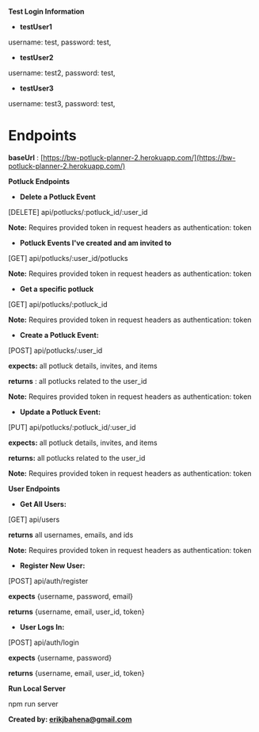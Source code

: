 **Test Login Information**

- **testUser1**

username: test,
password: test,

- **testUser2**

username: test2,
password: test,

- **testUser3**

username: test3,
password: test,

# **Endpoints**

**baseUrl** : [https://bw-potluck-planner-2.herokuapp.com/](https://bw-potluck-planner-2.herokuapp.com/)

**Potluck Endpoints**

- **Delete a Potluck Event**

[DELETE] api/potlucks/:potluck\_id/:user\_id

**Note:** Requires provided token in request headers as authentication: token

- **Potluck Events I&#39;ve created and am invited to**

[GET] api/potlucks/:user\_id/potlucks

**Note:** Requires provided token in request headers as authentication: token

- **Get a specific potluck**

[GET] api/potlucks/:potluck\_id

**Note:** Requires provided token in request headers as authentication: token

- **Create a Potluck Event:**

[POST] api/potlucks/:user\_id

**expects:** all potluck details, invites, and items

**returns** : all potlucks related to the user\_id

**Note:** Requires provided token in request headers as authentication: token

- **Update a Potluck Event:**

[PUT] api/potlucks/:potluck\_id/:user\_id

**expects:** all potluck details, invites, and items

**returns:** all potlucks related to the user\_id

**Note:** Requires provided token in request headers as authentication: token

**User Endpoints**

- **Get All Users:**

[GET] api/users

**returns** all usernames, emails, and ids

**Note:** Requires provided token in request headers as authentication: token

- **Register New User:**

[POST] api/auth/register

**expects** {username, password, email}

**returns** {username, email, user\_id, token}

- **User Logs In:**

[POST] api/auth/login

**expects** {username, password}

**returns** {username, email, user\_id, token}

**Run Local Server**

npm run server

**Created by: erikjbahena@gmail.com**